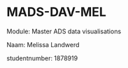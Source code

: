 # MADS-DAV-MEL
Module: Master ADS data visualisations

Naam: Melissa Landwerd

studentnumber: 1878919